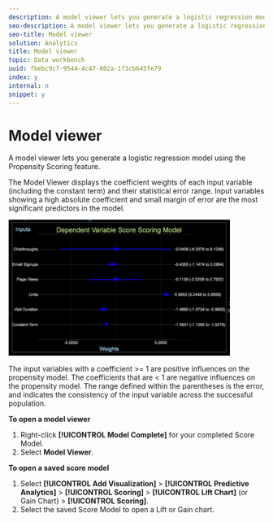 ```yaml
---
description: A model viewer lets you generate a logistic regression model using the Propensity Scoring feature.
seo-description: A model viewer lets you generate a logistic regression model using the Propensity Scoring feature.
seo-title: Model viewer
solution: Analytics
title: Model viewer
topic: Data workbench
uuid: fbebc9c7-9544-4c47-802a-1f3cb645fe79
index: y
internal: n
snippet: y
---
```


# Model viewer

A model viewer lets you generate a logistic regression model using the Propensity Scoring feature.

The Model Viewer displays the coefficient weights of each input variable (including the constant term) and their statistical error range. Input variables showing a high absolute coefficient and small margin of error are the most significant predictors in the model.

![](assets/propensity_model_viewer.png)

The input variables with a coefficient >= 1 are positive influences on the propensity model. The coefficients that are < 1 are negative influences on the propensity model. The range defined within the parentheses is the error, and indicates the consistency of the input variable across the successful population.

**To open a model viewer**

1. Right-click **[!UICONTROL Model Complete]** for your completed Score Model. 
1. Select **Model Viewer**.

**To open a saved score model**

1. Select **[!UICONTROL Add Visualization]** > **[!UICONTROL Predictive Analytics]** > **[!UICONTROL Scoring]** > **[!UICONTROL Lift Chart]** (or Gain Chart) > **[!UICONTROL Scoring]**. 
1. Select the saved Score Model to open a Lift or Gain chart.

